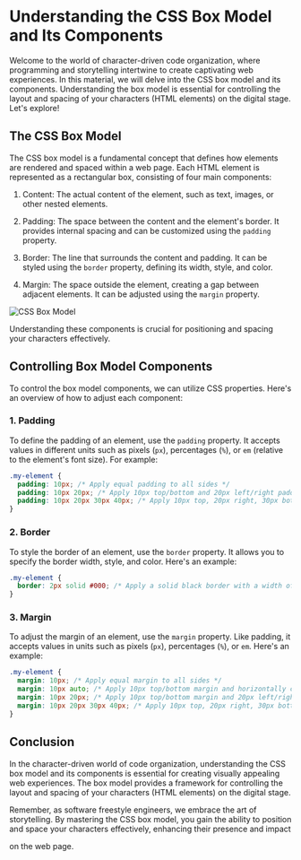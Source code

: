 # Understanding the CSS Box Model and Its Components

Welcome to the world of character-driven code organization, where programming and storytelling intertwine to create captivating web experiences. In this material, we will delve into the CSS box model and its components. Understanding the box model is essential for controlling the layout and spacing of your characters (HTML elements) on the digital stage. Let's explore!

## The CSS Box Model

The CSS box model is a fundamental concept that defines how elements are rendered and spaced within a web page. Each HTML element is represented as a rectangular box, consisting of four main components:

1. Content: The actual content of the element, such as text, images, or other nested elements.

2. Padding: The space between the content and the element's border. It provides internal spacing and can be customized using the `padding` property.

3. Border: The line that surrounds the content and padding. It can be styled using the `border` property, defining its width, style, and color.

4. Margin: The space outside the element, creating a gap between adjacent elements. It can be adjusted using the `margin` property.

![CSS Box Model](https://developer.mozilla.org/en-US/docs/Learn/CSS/Building_blocks/The_box_model/box-model.png)

Understanding these components is crucial for positioning and spacing your characters effectively.

## Controlling Box Model Components

To control the box model components, we can utilize CSS properties. Here's an overview of how to adjust each component:

### 1. Padding

To define the padding of an element, use the `padding` property. It accepts values in different units such as pixels (`px`), percentages (`%`), or `em` (relative to the element's font size). For example:

```css
.my-element {
  padding: 10px; /* Apply equal padding to all sides */
  padding: 10px 20px; /* Apply 10px top/bottom and 20px left/right padding */
  padding: 10px 20px 30px 40px; /* Apply 10px top, 20px right, 30px bottom, and 40px left padding */
}
```

### 2. Border

To style the border of an element, use the `border` property. It allows you to specify the border width, style, and color. Here's an example:

```css
.my-element {
  border: 2px solid #000; /* Apply a solid black border with a width of 2px */
}
```

### 3. Margin

To adjust the margin of an element, use the `margin` property. Like padding, it accepts values in units such as pixels (`px`), percentages (`%`), or `em`. Here's an example:

```css
.my-element {
  margin: 10px; /* Apply equal margin to all sides */
  margin: 10px auto; /* Apply 10px top/bottom margin and horizontally center the element */
  margin: 10px 20px; /* Apply 10px top/bottom margin and 20px left/right margin */
  margin: 10px 20px 30px 40px; /* Apply 10px top, 20px right, 30px bottom, and 40px left margin */
}
```

## Conclusion

In the character-driven world of code organization, understanding the CSS box model and its components is essential for creating visually appealing web experiences. The box model provides a framework for controlling the layout and spacing of your characters (HTML elements) on the digital stage.

Remember, as software freestyle engineers, we embrace the art of storytelling. By mastering the CSS box model, you gain the ability to position and space your characters effectively, enhancing their presence and impact

 on the web page.